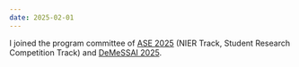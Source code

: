 ```yaml
---
date: 2025-02-01
---
```

I joined the program committee of [ASE 2025](https://conf.researchr.org/home/ase-2025) (NIER Track, Student Research Competition Track) and [DeMeSSAI 2025](https://demessai.github.io/). 